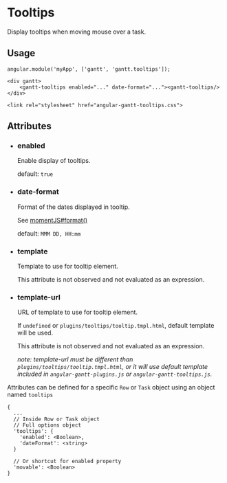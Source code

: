 # Tooltips

Display tooltips when moving mouse over a task.

## Usage

    angular.module('myApp', ['gantt', 'gantt.tooltips']);

<!-- -->

    <div gantt>
        <gantt-tooltips enabled="..." date-format="..."><gantt-tooltips/>
    </div>

<!-- -->
    
    <link rel="stylesheet" href="angular-gantt-tooltips.css">

## Attributes

- ### enabled

    Enable display of tooltips.
    
    default: `true`

- ### date-format

    Format of the dates displayed in tooltip.
    
    See [momentJS#format()](http://momentjs.com/docs/#/displaying/format/)
    
    default: `MMM DD, HH:mm`

- ### template

    Template to use for tooltip element.
    
    This attribute is not observed and not evaluated as an expression.

- ### template-url

    URL of template to use for tooltip element.

    If `undefined` or `plugins/tooltips/tooltip.tmpl.html`, default template will be used.
    
    This attribute is not observed and not evaluated as an expression.
    
    *note: template-url must be different than `plugins/tooltips/tooltip.tmpl.html`, or it will use default
    template included in `angular-gantt-plugins.js` or `angular-gantt-tooltips.js`.*

Attributes can be defined for a specific `Row` or `Task` object using an object named `tooltips`

    {
      ...
      // Inside Row or Task object
      // Full options object
      'tooltips': {
        'enabled': <Boolean>,
        'dateFormat': <string>
      }

      // Or shortcut for enabled property
      'movable': <Boolean>
    }
